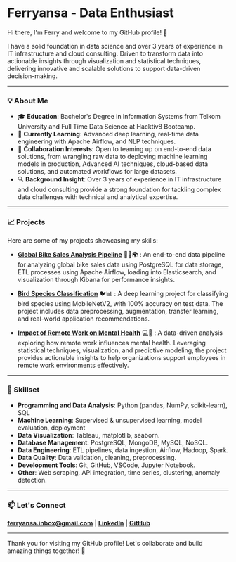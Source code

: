 # Ferryansa - Data Enthusiast 

Hi there, I'm Ferry and welcome to my GitHub profile! 👋

I have a solid foundation in data science and over 3 years of experience in IT infrastructure and cloud consulting. Driven to transform data into actionable insights through visualization and statistical techniques, delivering innovative and scalable solutions to support data-driven decision-making.

---

### 💡 About Me

- 🎓 **Education**: Bachelor's Degree in Information Systems from Telkom University and Full Time Data Science at Hacktiv8 Bootcamp.
- 🌱 **Currently Learning**: Advanced deep learning, real-time data engineering with Apache Airflow, and NLP techniques.
- 🤝 **Collaboration Interests**: Open to teaming up on end-to-end data solutions, from wrangling raw data to deploying machine learning models in production, Advanced AI techniques, cloud-based data solutions, and automated workflows for large datasets.
- 🔍 **Background Insight**: Over 3 years of experience in IT infrastructure and cloud consulting provide a strong foundation for tackling complex data challenges with technical and analytical expertise.

---

### 📈 Projects
Here are some of my projects showcasing my skills:

- **[Global Bike Sales Analysis Pipeline](https://github.com/ferryansa/global-bike-sales-analysis-pipeline)** 🚴‍♂️🌍
: An end-to-end data pipeline for analyzing global bike sales data using PostgreSQL for data storage, ETL processes using Apache Airflow, loading into Elasticsearch, and visualization through Kibana for performance insights.

- **[Bird Species Classification](https://github.com/ferryansa/bird-species-classification)** 🐦📊
: A deep learning project for classifying bird species using MobileNetV2, with 100% accuracy on test data. The project includes data preprocessing, augmentation, transfer learning, and real-world application recommendations.

- **[Impact of Remote Work on Mental Health](https://github.com/ferryansa/impact-of-remote-work-on-mental-health)** 💻🧠
: A data-driven analysis exploring how remote work influences mental health. Leveraging statistical techniques, visualization, and predictive modeling, the project provides actionable insights to help organizations support employees in remote work environments effectively.

---

### 🔧 Skillset

- **Programming and Data Analysis**: Python (pandas, NumPy, scikit-learn), SQL
- **Machine Learning**: Supervised & unsupervised learning, model evaluation, deployment
- **Data Visualization**: Tableau, matplotlib, seaborn.
- **Database Management**: PostgreSQL, MongoDB, MySQL, NoSQL.
- **Data Engineering**: ETL pipelines, data ingestion, Airflow, Hadoop, Spark.
- **Data Quality**: Data validation, cleaning, preprocessing.
- **Development Tools**: Git, GitHub, VSCode, Jupyter Notebook.
- **Other**: Web scraping, API integration, time series, clustering, anomaly detection.

---

### 📫 Let's Connect

[**ferryansa.inbox@gmail.com**](mailto:ferryansa.inbox@gmail.com) | [**LinkedIn**](https://www.linkedin.com/in/ferryansa) | [**GitHub**](https://github.com/ferryansa) 

---

Thank you for visiting my GitHub profile! Let's collaborate and build amazing things together! 🚀
